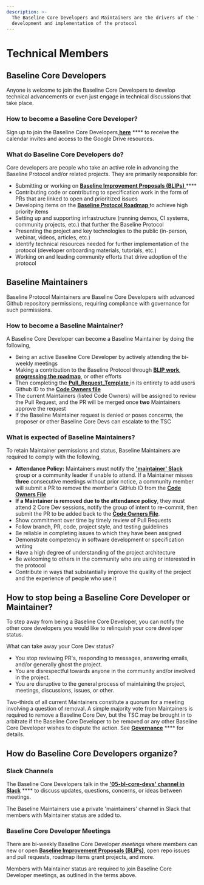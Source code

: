 ```yaml
---
description: >-
  The Baseline Core Developers and Maintainers are the drivers of the further
  development and implementation of the protocol
---
```


# Technical Members

## Baseline Core Developers <a href="#maintainers" id="maintainers"></a>

Anyone is welcome to join the Baseline Core Developers to develop technical advancements or even just engage in technical discussions that take place.

### How to become a Baseline Core Developer? <a href="#how-to-become-a-maintainer" id="how-to-become-a-maintainer"></a>

Sign up to join the Baseline Core Developers[ **here**](https://www.baseline-protocol.org/get-involved/) \*\*\*\* to receive the calendar invites and access to the Google Drive resources.

### What do Baseline Core Developers do? <a href="#what-do-maintainers-do" id="what-do-maintainers-do"></a>

Core developers are people who take an active role in advancing the Baseline Protocol and/or related projects. They are primarily responsible for:

* Submitting or working on [**Baseline Improvement Proposals (BLIPs)** ](https://github.com/eea-oasis/baseline-blips)\*\*\*\*
* Contributing code or contributing to specification work in the form of PRs that are linked to open and prioritized issues
* Developing items on the [**Baseline Protocol Roadmap** ](https://github.com/eea-oasis/baseline/blob/main/Baseline%20Protocol%20-%202022%20Roadmap.pdf)to achieve high priority items
* Setting up and supporting infrastructure (running demos, CI systems, community projects, etc.) that further the Baseline Protocol
* Presenting the project and key technologies to the public (in-person, webinar, videos, articles, etc.)
* Identify technical resources needed for further implementation of the protocol (developer onboarding materials, tutorials, etc.)
* Working on and leading community efforts that drive adoption of the protocol

## Baseline Maintainers <a href="#how-to-become-a-maintainer" id="how-to-become-a-maintainer"></a>

Baseline Protocol Maintainers are Baseline Core Developers with advanced Github repository permissions, requiring compliance with governance for such permissions.

### How to become a Baseline Maintainer? <a href="#how-to-become-a-maintainer" id="how-to-become-a-maintainer"></a>

A Baseline Core Developer can become a Baseline Maintainer by doing the following,

* Being an active Baseline Core Developer by actively attending the bi-weekly meetings
* Making a contribution to the Baseline Protocol through [**BLIP work**](https://github.com/eea-oasis/baseline-blips), [**progressing the roadmap**](https://github.com/eea-oasis/baseline/blob/main/Baseline%20Protocol%20-%202022%20Roadmap.pdf), or other efforts
* Then completing the [**Pull\_Request\_Template** ](https://github.com/eea-oasis/baseline/blob/main/.github/PULL\_REQUEST\_TEMPLATE.md)in its entirety to add users Github ID to the [**Code Owners file**](https://github.com/eea-oasis/baseline/blob/main/.github/CODEOWNERS)&#x20;
* The current Maintainers (listed Code Owners) will be assigned to review the Pull Request, and the PR will be merged once **two** Maintainers approve the request
* If the Baseline Maintainer request is denied or poses concerns, the proposer or other Baseline Core Devs can escalate to the TSC

### What is expected of Baseline Maintainers? <a href="#what-is-expected-of-maintainers" id="what-is-expected-of-maintainers"></a>

To retain Maintainer permissions and status, Baseline Maintainers are required to comply with the following,

* **Attendance Policy:** Maintainers must notify the [**'maintainer' Slack**](https://join.slack.com/t/ethereum-baseline/shared\_invite/zt-d6emqeci-bjzBsXBqK4D7tBTZ40AEfQ) group or a community leader if unable to attend. If a Maintainer misses **three** consecutive meetings without prior notice, a community member will submit a PR to remove the member's GitHub ID from the [**Code Owners File**](https://github.com/eea-oasis/baseline/blob/main/.github/CODEOWNERS)
* **If a Maintainer is removed due to the attendance policy**, they must attend 2 Core Dev sessions, notify the group of intent to re-commit, then submit the PR to be added back to the [**Code Owners File**](https://github.com/eea-oasis/baseline/blob/main/.github/CODEOWNERS).
* Show commitment over time by timely review of Pull Requests
* Follow branch, PR, code, project style, and testing guidelines
* Be reliable in completing issues to which they have been assigned
* Demonstrate competency in software development or specification writing
* Have a high degree of understanding of the project architecture
* Be welcoming to others in the community who are using or interested in the protocol
* Contribute in ways that substantially improve the quality of the project and the experience of people who use it

## How to stop being a Baseline Core Developer or Maintainer? <a href="#how-to-stop-being-a-maintainer" id="how-to-stop-being-a-maintainer"></a>

To step away from being a Baseline Core Developer, you can notify the other core developers you would like to relinquish your core developer status.

What can take away your Core Dev status?

* You stop reviewing PR's, responding to messages, answering emails, and/or generally ghost the project.
* You are disrespectful towards anyone in the community and/or involved in the project.
* You are disruptive to the general process of maintaining the project, meetings, discussions, issues, or other.

Two-thirds of all current Maintainers constitute a quorum for a meeting involving a question of removal. A simple majority vote from Maintainers is required to remove a Baseline Core Dev, but the TSC may be brought in to arbitrate if the Baseline Core Developer to be removed or any other Baseline Core Developer wishes to dispute the action. See [**Governance**](../../governance/governance.md#charter-baseline-open-source-project-governance) \*\*\*\* for details.

## How do Baseline Core Developers organize? <a href="#how-maintainers-organize" id="how-maintainers-organize"></a>

### Slack Channels <a href="#slack" id="slack"></a>

The Baseline Core Developers talk in the [**'05-bl-core-devs' channel in Slack**](https://join.slack.com/t/ethereum-baseline/shared\_invite/zt-d6emqeci-bjzBsXBqK4D7tBTZ40AEfQ) \*\*\*\* to discuss updates, questions, concerns, or ideas between meetings.

The Baseline Maintainers use a private 'maintainers' channel in Slack that members with Maintainer status are added to.

### Baseline Core Developer Meetings <a href="#weekly-meetings" id="weekly-meetings"></a>

There are bi-weekly Baseline Core Developer _meetings_ where members can new or open [**Baseline Improvement Proposals (BLIPs)**](https://github.com/eea-oasis/baseline-blips), open repo issues and pull requests, roadmap items grant projects, and more.

Members with Maintainer status are required to join Baseline Core Developer meetings, as outlined in the terms above.
